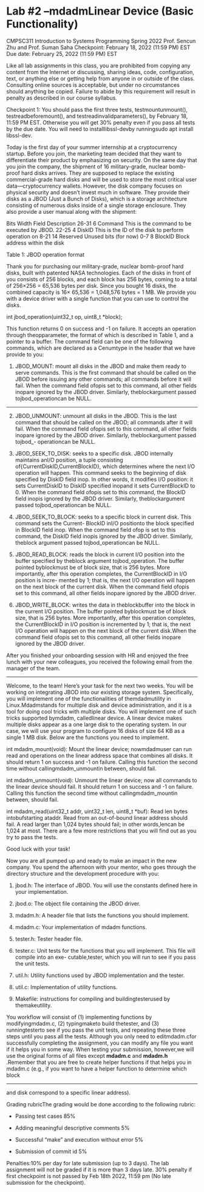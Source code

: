# Lab #2 –mdadmLinear Device (Basic Functionality) 

 CMPSC311 Introduction to Systems Programming Spring 2022 Prof. Sencun Zhu and Prof. Suman Saha Checkpoint: February 18, 2022 (11:59 PM) EST Due date: February 25, 2022 (11:59 PM) EST 

Like all lab assignments in this class, you are prohibited from copying any content from the Internet or discussing, sharing ideas, code, configuration, text, or anything else or getting help from anyone in or outside of the class. Consulting online sources is acceptable, but under no circumstances should anything be copied. Failure to abide by this requirement will result in penalty as described in our course syllabus. 

Checkpoint 1: You should pass the first three tests, testmountunmount(), testreadbeforemount(), and testreadinvalidparameters(), by February 18, 11:59 PM EST. Otherwise you will get 30% penalty even if you pass all tests by the due date. You will need to installlibssl-devby runningsudo apt install libssl-dev. 

Today is the first day of your summer internship at a cryptocurrency startup. Before you join, the marketing team decided that they want to differentiate their product by emphasizing on security. On the same day that you join the company, the shipment of 16 military-grade, nuclear bomb-proof hard disks arrives. They are supposed to replace the existing commercial-grade hard disks and will be used to store the most critical user data—cryptocurrency wallets. However, the disk company focuses on physical security and doesn’t invest much in software. They provide their disks as a JBOD (Just a Bunch of Disks), which is a storage architecture consisting of numerous disks inside of a single storage enclosure. They also provide a user manual along with the shipment: 

 Bits Width Field Description 26-31 6 Command This is the command to be executed by JBOD. 22-25 4 DiskID This is the ID of the disk to perform operation on 8-21 14 Reserved Unused bits (for now) 0-7 8 BlockID Block address within the disk 

 Table 1: JBOD operation format 

Thank you for purchasing our military-grade, nuclear bomb-proof hard disks, built with patented NASA technologies. Each of the disks in front of you consists of 256 blocks, and each block has 256 bytes, coming to a total of 256×256 = 65,536 bytes per disk. Since you bought 16 disks, the combined capacity is 16× 65,536 = 1,048,576 bytes = 1 MB. We provide you with a device driver with a single function that you can use to control the disks. 

 int jbod_operation(uint32_t op, uint8_t *block); 

This function returns 0 on success and -1 on failure. It accepts an operation through theopparameter, the format of which is described in Table 1, and a pointer to a buffer. The command field can be one of the following commands, which are declared as a Cenumtype in the header that we have provide to you: 

1. JBOD_MOUNT: mount all disks in the JBOD and make them ready to serve commands. This is the first     command that should be called on the JBOD before issuing any other commands; all commands before     it will fail. When the command field ofopis set to this command, all other fields inopare ignored by     the JBOD driver. Similarly, theblockargument passed tojbod_operationcan be NULL. 

---

2. JBOD_UNMOUNT: unmount all disks in the JBOD. This is the last command that should be called on     the JBOD; all commands after it will fail. When the command field ofopis set to this command, all     other fields inopare ignored by the JBOD driver. Similarly, theblockargument passed tojbod_-     operationcan be NULL. 

3. JBOD_SEEK_TO_DISK: seeks to a specific disk. JBOD internally maintains anI/O position, a tuple     consisting of{CurrentDiskID,CurrentBlockID}, which determines where the next I/O operation will     happen. This command seeks to the beginning of disk specified by DiskID field inop. In other words, it     modifies I/O position: it sets CurrentDiskID to DiskID specified inopand it sets CurrentBlockID to 0.     When the command field ofopis set to this command, the BlockID field inopis ignored by the JBOD     driver. Similarly, theblockargument passed tojbod_operationcan be NULL. 

4. JBOD_SEEK_TO_BLOCK: seeks to a specific block in current disk. This command sets the Current-     BlockID inI/O positionto the block specified in BlockID field inop. When the command field ofop     is set to this command, the DiskID field inopis ignored by the JBOD driver. Similarly, theblock     argument passed tojbod_operationcan be NULL. 

5. JBOD_READ_BLOCK: reads the block in current I/O position into the buffer specified by theblock     argument tojbod_operation. The buffer pointed byblockmust be of block size, that is 256 bytes.     More importantly, after this operation completes, the CurrentBlockID in I/O position is incre-     mented by 1; that is, the next I/O operation will happen on the next block of the current disk.     When the command field ofopis set to this command, all other fields inopare ignored by the JBOD     driver. 

6. JBOD_WRITE_BLOCK: writes the data in theblockbuffer into the block in the current I/O position.     The buffer pointed byblockmust be of block size, that is 256 bytes. More importantly, after this     operation completes, the CurrentBlockID in I/O position is incremented by 1; that is, the next I/O     operation will happen on the next block of the current disk.When the command field ofopis set to     this command, all other fields inopare ignored by the JBOD driver. 

After you finished your onboarding session with HR and enjoyed the free lunch with your new colleagues, you received the following email from the manager of the team. 

---

 Welcome, to the team! Here’s your task for the next two weeks. You will be working on integrating JBOD into our existing storage system. Specifically, you will implement one of the functionalities of themdadmutility in Linux.Mdadmstands for multiple disk and device administration, and it is a tool for doing cool tricks with multiple disks. You will implement one of such tricks supported bymdadm, calledlinear device. A linear device makes multiple disks appear as a one large disk to the operating system. In our case, we will use your program to configure 16 disks of size 64 KB as a single 1 MB disk. Below are the functions you need to implement. 

 int mdadm_mount(void): Mount the linear device; nowmdadmuser can run read and operations on the linear address space that combines all disks. It should return 1 on success and -1 on failure. Calling this function the second time without callingmdadm_unmountin between, should fail. 

 int mdadm_unmount(void): Unmount the linear device; now all commands to the linear device should fail. It should return 1 on success and -1 on failure. Calling this function the second time without callingmdadm_mountin between, should fail. 

 int mdadm_read(uint32_t addr, uint32_t len, uint8_t *buf): Read len bytes intobufstarting ataddr. Read from an out-of-bound linear address should fail. A read larger than 1,024 bytes should fail; in other words,lencan be 1,024 at most. There are a few more restrictions that you will find out as you try to pass the tests. 

 Good luck with your task! 

Now you are all pumped up and ready to make an impact in the new company. You spend the afternoon with your mentor, who goes through the directory structure and the development procedure with you: 

1. jbod.h: The interface of JBOD. You will use the constants defined here in your implementation. 

2. jbod.o: The object file containing the JBOD driver. 

3. mdadm.h: A header file that lists the functions you should implement. 

4. mdadm.c: Your implementation of mdadm functions. 

5. tester.h: Tester header file. 

6. tester.c: Unit tests for the functions that you will implement. This file will compile into an exe-     cutable,tester, which you will run to see if you pass the unit tests. 

7. util.h: Utility functions used by JBOD implementation and the tester. 

8. util.c: Implementation of utility functions. 

9. Makefile: instructions for compiling and buildingtesterused by themakeutility. 

You workflow will consist of (1) implementing functions by modifyingmdadm.c, (2) typingmaketo build thetester, and (3) runningtesterto see if you pass the unit tests, and repeating these three steps until you pass all the tests. Although you only need to editmdadm.cfor successfully completing the assignment, you can modify any file you want if it helps you in some way. When testing your submission, however,we will use the original forms of all files except **mdadm.c** and **mdadm.h** .Remember that you are free to create helper functions if that helps you in mdadm.c (e.g., if you want to have a helper function to determine which block 

---

and disk correspond to a specific linear address). 

 Grading rubricThe grading would be done according to the following rubric: 

- Passing test cases 85% 

- Adding meaningful descriptive comments 5% 

- Successful “make” and execution without error 5% 

- Submission of commit id 5% 

Penalties:10% per day for late submission (up to 3 days). The lab assignment will not be graded if it is more than 3 days late. 30% penalty if first checkpoint is not passed by Feb 18th 2022, 11:59 pm (No late submission for the checkpoint). 

